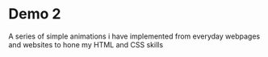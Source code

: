 # Demo 2

A series of simple animations i have implemented from everyday webpages and websites to hone my HTML and CSS skills